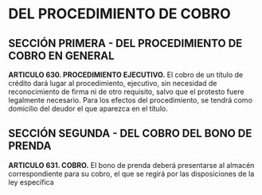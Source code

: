 # DEL PROCEDIMIENTO DE COBRO

## SECCIÓN PRIMERA - DEL PROCEDIMIENTO DE COBRO EN GENERAL

__ARTICULO 630. PROCEDIMIENTO EJECUTIVO.__ El cobro de un título de crédito dará lugar al
procedimiento, ejecutivo, sin necesidad de reconocimiento de firma ni de otro requisito, salvo
que el protesto fuere legalmente necesario. Para los efectos del procedimiento, se tendrá como
domicilio del deudor el que aparezca en el título.

## SECCIÓN SEGUNDA - DEL COBRO DEL BONO DE PRENDA

__ARTICULO 631. COBRO.__ El bono de prenda deberá presentarse al almacén correspondiente
para su cobro, el que se regirá por las disposiciones de la ley específica